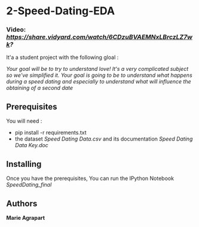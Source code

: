 # 2-Speed-Dating-EDA

### Video: *https://share.vidyard.com/watch/6CDzuBVAEMNxLBrczLZ7wk?*

It'a a student project with the following gloal : 

*Your goal will be to try to understand love! It's a very complicated subject so we've simplified it. Your goal is going to be to understand what happens during a speed dating and especially to understand what will influence the obtaining of a second date*

## Prerequisites

You will need : 
- pip install -r requirements.txt 
- the dataset *Speed Dating Data.csv* and its documentation *Speed Dating Data Key.doc*

## Installing 

Once you have the prerequisites, 
You can run the IPython Notebook *SpeedDating_final*
 
## Authors

**Marie Agrapart** 